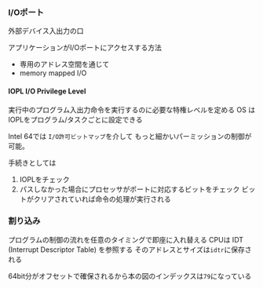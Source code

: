 ### I/Oポート

外部デバイス入出力の口

アプリケーションがI/Oポートにアクセスする方法

- 専用のアドレス空間を通じて
- memory mapped I/O

#### IOPL I/O Privilege Level

実行中のプログラム入出力命令を実行するのに必要な特権レベルを定める
OS はIOPLをプログラム/タスクごとに設定できる

Intel 64では `I/O許可ビットマップ`を介して
もっと細かいパーミッションの制御が可能。

手続きとしては
1. IOPLをチェック
2. パスしなかった場合にプロセッサがポートに対応するビットをチェック
   ビットがクリアされていれば命令の処理が実行される

### 割り込み

プログラムの制御の流れを任意のタイミングで即座に入れ替える
CPUは IDT (Interrupt Descriptor Table) を参照する
そのアドレスとサイズは`idtr`に保存される

64bit分がオフセットで確保されるから本の図のインデックスは`79`になっている